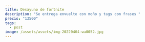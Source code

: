 ```yaml
---
title: Desayuno de fortnite
description: "Se entrega envuelto con moño y tags con frases "
precio: "13500"
tags:
  - post
image: /assets/assets/img-20220404-wa0052.jpg
---
```

